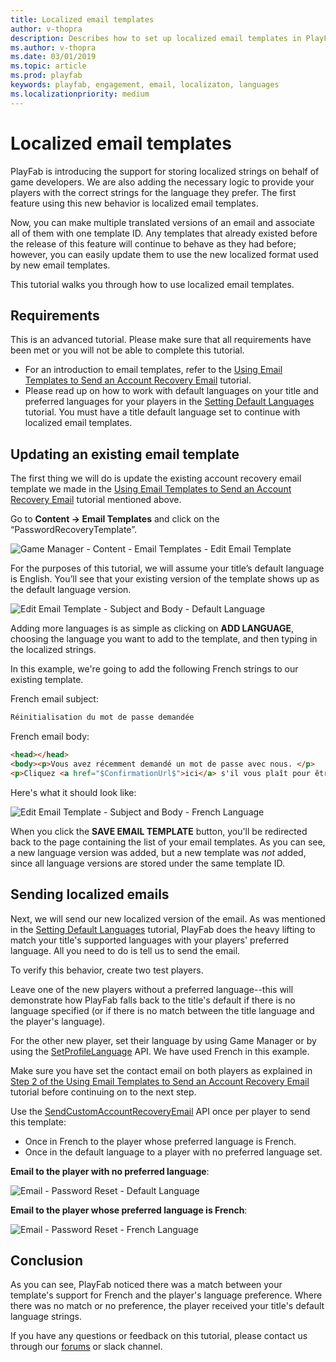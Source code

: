 ```yaml
---
title: Localized email templates
author: v-thopra
description: Describes how to set up localized email templates in PlayFab.
ms.author: v-thopra
ms.date: 03/01/2019
ms.topic: article
ms.prod: playfab
keywords: playfab, engagement, email, localizaton, languages
ms.localizationpriority: medium
---
```


# Localized email templates

PlayFab is introducing the support for storing localized strings on behalf of game developers. We are also adding the necessary logic to provide your players with the correct strings for the language they prefer. The first feature using this new behavior is localized email templates.

Now, you can make multiple translated versions of an email and associate all of them with one template ID. Any templates that already existed before the release of this feature will continue to behave as they had before; however, you can easily update them to use the new localized format used by new email templates.

This tutorial walks you through how to use localized email templates.

## Requirements

This is an advanced tutorial. Please make sure that all requirements have been met or you will not be able to complete this tutorial.

- For an introduction to email templates, refer to the [Using Email Templates to Send an Account Recovery Email](using-email-templates-to-send-an-account-recovery-email.md) tutorial.
- Please read up on how to work with default languages on your title and preferred languages for your players in the [Setting Default Languages](../news/setting-default-languages.md) tutorial. You must have a title default language set to continue with localized email templates.

## Updating an existing email template

The first thing we will do is update the existing account recovery email template we made in the [Using Email Templates to Send an Account Recovery Email](using-email-templates-to-send-an-account-recovery-email.md) tutorial mentioned above.

Go to **Content -> Email Templates** and click on the “PasswordRecoveryTemplate”.

![Game Manager - Content - Email Templates - Edit Email Template](media/tutorials/game-manager-content-edit-email-template.png)

For the purposes of this tutorial, we will assume your title’s default language is English. You’ll see that your existing version of the template shows up as the default language version.

![Edit Email Template - Subject and Body - Default Language](media/tutorials/email-template-subject-and-body-default-language.png)

Adding more languages is as simple as clicking on **ADD LANGUAGE**, choosing the language you want to add to the template, and then typing in the localized strings.

In this example, we're going to add the following French strings to our existing template.

French email subject:

```html
Réinitialisation du mot de passe demandée
```

French email body:

```html
<head></head>
<body><p>Vous avez récemment demandé un mot de passe avec nous. </p>
<p>Cliquez <a href="$ConfirmationUrl$">ici</a> s'il vous plaît pour être dirigé vers une page pour réinitialiser votre mot de passe.
```

Here's what it should look like:

![Edit Email Template - Subject and Body - French Language](media/tutorials/email-template-subject-and-body-french-language.png)

When you click the **SAVE EMAIL TEMPLATE** button, you'll be redirected back to the page containing the list of your email templates. As you can see, a new language version was added, but a new template was *not* added, since all language versions are stored under the same template ID.

## Sending localized emails

Next, we will send our new localized version of the email. As was mentioned in the [Setting Default Languages](../news/setting-default-languages.md) tutorial, PlayFab does the heavy lifting to match your title's supported languages with your players' preferred language. All you need to do is tell us to send the email.

To verify this behavior, create two test players.

Leave one of the new players without a preferred language--this will demonstrate how PlayFab falls back to the title's default if there is no language specified (or if there is no match between the title language and the player's language).

For the other new player, set their language by using Game Manager or by using the [SetProfileLanguage](xref:titleid.playfabapi.com.profiles.accountmanagement.setprofilelanguage) API. We have used French in this example.

Make sure you have set the contact email on both players as explained in [Step 2 of the Using Email Templates to Send an Account Recovery Email](using-email-templates-to-send-an-account-recovery-email.md#step-2---add-username-password-login-email-and-contact-email-to-a-player) tutorial before continuing on to the next step.

Use the [SendCustomAccountRecoveryEmail](xref:titleid.playfabapi.com.server.accountmanagement.sendcustomaccountrecoveryemail) API once per player to send this template:

- Once in French to the player whose preferred language is French.
- Once in the default language to a player with no preferred language set.

**Email to the player with no preferred language**:

![Email - Password Reset - Default Language](media/tutorials/email-password-reset-default-language.png)

**Email to the player whose preferred language is French**:

![Email - Password Reset - French Language](media/tutorials/email-password-reset-french-language.png)

## Conclusion

As you can see, PlayFab noticed there was a match between your template's support for French and the player's language preference. Where there was no match or no preference, the player received your title's default language strings.

If you have any questions or feedback on this tutorial, please contact us through our [forums](https://community.playfab.com/questions/ask.html) or slack channel.
